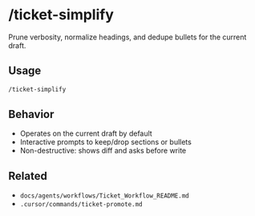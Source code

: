 # /ticket-simplify

Prune verbosity, normalize headings, and dedupe bullets for the current draft.

## Usage

```bash
/ticket-simplify
```

## Behavior

- Operates on the current draft by default
- Interactive prompts to keep/drop sections or bullets
- Non-destructive: shows diff and asks before write

## Related

- `docs/agents/workflows/Ticket_Workflow_README.md`
- `.cursor/commands/ticket-promote.md`
